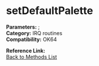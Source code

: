 # setDefaultPalette

**Parameters:** ;  
**Category:** IRQ routines  
**Compatibility:** OK64  

**Reference Link:**  
[Back to Methods List](../../SUMMARY.md)

